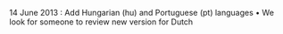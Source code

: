 14 June 2013 : Add Hungarian (hu) and Portuguese (pt) languages • We look for someone to review new version for Dutch